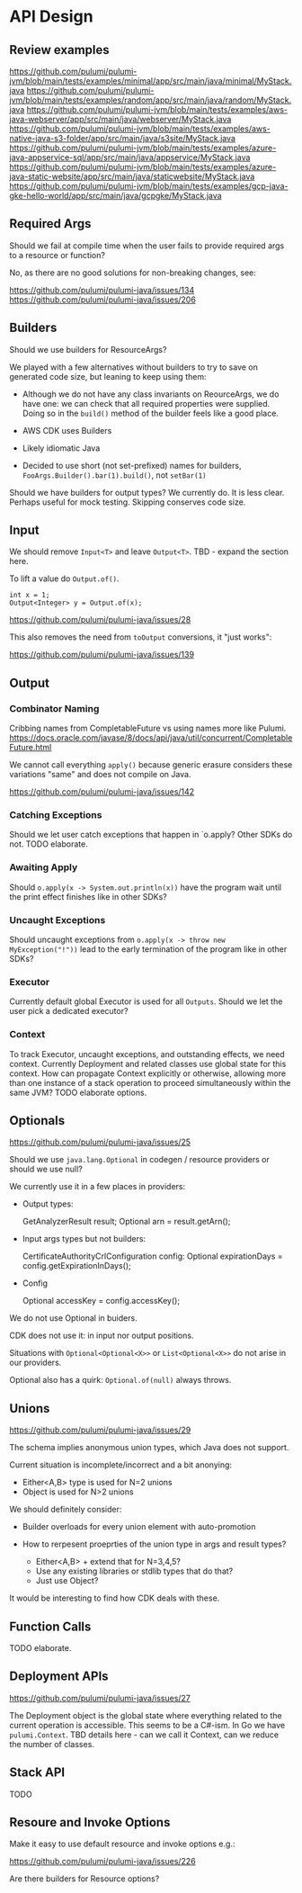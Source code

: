 # API Design

## Review examples

https://github.com/pulumi/pulumi-jvm/blob/main/tests/examples/minimal/app/src/main/java/minimal/MyStack.java
https://github.com/pulumi/pulumi-jvm/blob/main/tests/examples/random/app/src/main/java/random/MyStack.java
https://github.com/pulumi/pulumi-jvm/blob/main/tests/examples/aws-java-webserver/app/src/main/java/webserver/MyStack.java
https://github.com/pulumi/pulumi-jvm/blob/main/tests/examples/aws-native-java-s3-folder/app/src/main/java/s3site/MyStack.java
https://github.com/pulumi/pulumi-jvm/blob/main/tests/examples/azure-java-appservice-sql/app/src/main/java/appservice/MyStack.java
https://github.com/pulumi/pulumi-jvm/blob/main/tests/examples/azure-java-static-website/app/src/main/java/staticwebsite/MyStack.java
https://github.com/pulumi/pulumi-jvm/blob/main/tests/examples/gcp-java-gke-hello-world/app/src/main/java/gcpgke/MyStack.java

## Required Args

Should we fail at compile time when the user fails to provide required
args to a resource or function?

No, as there are no good solutions for non-breaking changes, see:

https://github.com/pulumi/pulumi-java/issues/134
https://github.com/pulumi/pulumi-java/issues/206

## Builders

Should we use builders for ResourceArgs?

We played with a few alternatives without builders to try to save on
generated code size, but leaning to keep using them:

- Although we do not have any class invariants on ReourceArgs, we do
  have one: we can check that all required properties were supplied.
  Doing so in the `build()` method of the builder feels like a good
  place.

- AWS CDK uses Builders

- Likely idiomatic Java

- Decided to use short (not set-prefixed) names for builders,
  `FooArgs.Builder().bar(1).build()`, not `setBar(1)`

Should we have builders for output types? We currently do. It is less
clear. Perhaps useful for mock testing. Skipping conserves code size.

## Input

We should remove `Input<T>` and leave `Output<T>`. TBD - expand the
section here.

To lift a value do `Output.of()`.

    int x = 1;
    Output<Integer> y = Output.of(x);

https://github.com/pulumi/pulumi-java/issues/28

This also removes the need from `toOutput` conversions, it "just
works":

https://github.com/pulumi/pulumi-java/issues/139

## Output

### Combinator Naming


Cribbing names from CompletableFuture vs using names more like Pulumi.
https://docs.oracle.com/javase/8/docs/api/java/util/concurrent/CompletableFuture.html

We cannot call everything `apply()` because generic erasure considers
these variations "same" and does not compile on Java.

https://github.com/pulumi/pulumi-java/issues/142

### Catching Exceptions

Should we let user catch exceptions that happen in `o.apply? Other
SDKs do not. TODO elaborate.

### Awaiting Apply

Should `o.apply(x -> System.out.println(x))` have the program wait
until the print effect finishes like in other SDKs?

### Uncaught Exceptions

Should uncaught exceptions from `o.apply(x -> throw new
MyException("!"))` lead to the early termination of the program like
in other SDKs?

### Executor

Currently default global Executor is used for all `Outputs`. Should we
let the user pick a dedicated executor?

### Context

To track Executor, uncaught exceptions, and outstanding effects, we
need context. Currently Deployment and related classes use global
state for this context. How can propagate Context explicitly or
otherwise, allowing more than one instance of a stack operation to
proceed simultaneously within the same JVM? TODO elaborate options.

## Optionals

https://github.com/pulumi/pulumi-java/issues/25

Should we use `java.lang.Optional` in codegen / resource providers or
should we use null?

We currently use it in a few places in providers:

- Output types:

    GetAnalyzerResult result;
    Optional<String> arn = result.getArn();

- Input args types but not builders:

    CertificateAuthorityCrlConfiguration config:
    Optional<Integer> expirationDays = config.getExpirationInDays();

- Config

    Optional<string> accessKey = config.accessKey();

We do not use Optional in buiders.

CDK does not use it: in input nor output positions.

Situations with `Optional<Optional<X>>` or `List<Optional<X>>` do not
arise in our providers.

Optional also has a quirk: `Optional.of(null)` always throws.

## Unions

https://github.com/pulumi/pulumi-java/issues/29

The schema implies anonymous union types, which Java does not support.

Current situation is incomplete/incorrect and a bit anonying:

- Either<A,B> type is used for N=2 unions
- Object is used for N>2 unions

We should definitely consider:

- Builder overloads for every union element with auto-promotion

- How to rerpesent proeprties of the union type in args and result types?

  - Either<A,B> + extend that for N=3,4,5?
  - Use any existing libraries or stdlib types that do that?
  - Just use Object?

It would be interesting to find how CDK deals with these.

## Function Calls

TODO elaborate.


## Deployment APIs

https://github.com/pulumi/pulumi-java/issues/27

The Deployment object is the global state where everything related to
the current operation is accessible. This seems to be a C#-ism. In Go
we have `pulumi.Context`. TBD details here - can we call it Context,
can we reduce the number of classes.


## Stack API

TODO


## Resoure and Invoke Options

Make it easy to use default resource and invoke options e.g.:

https://github.com/pulumi/pulumi-java/issues/226


Are there builders for Resource options?
